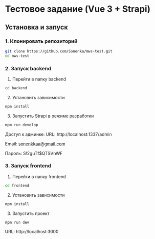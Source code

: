 # Тестовое задание (Vue 3 + Strapi)

## Установка и запуск

### 1. Клонировать репозиторий
```bash
git clone https://github.com/Sonenka/mws-test.git
cd mws-test
```

### 2. Запуск backend
1. Перейти в папку backend 
```bash
cd backend
```

2. Установить зависимости
```bash
npm install
```

3. Запустить Strapi в режиме разработки
```bash
npm run develop
```

Доступ к админке:
URL: http://localhost:1337/admin

Email: sonenkkaa@gmail.com

Пароль: S!2guTf$QTSVnWF

### 3. Запуск frontend
1. Перейти в папку frontend
```bash
cd frontend
```

2. Установить зависимости
```bash
npm install
```

3. Запустить проект
```bash
npm run dev
```

URL: http://localhost:3000
